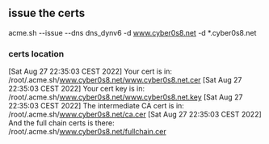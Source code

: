 ## issue the certs
acme.sh --issue --dns dns_dynv6 -d www.cyber0s8.net -d *.cyber0s8.net

### certs location
[Sat Aug 27 22:35:03 CEST 2022] Your cert is in: /root/.acme.sh/www.cyber0s8.net/www.cyber0s8.net.cer
[Sat Aug 27 22:35:03 CEST 2022] Your cert key is in: /root/.acme.sh/www.cyber0s8.net/www.cyber0s8.net.key
[Sat Aug 27 22:35:03 CEST 2022] The intermediate CA cert is in: /root/.acme.sh/www.cyber0s8.net/ca.cer
[Sat Aug 27 22:35:03 CEST 2022] And the full chain certs is there: /root/.acme.sh/www.cyber0s8.net/fullchain.cer
